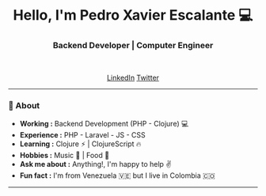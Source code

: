 <h1 align="center"> Hello, I'm Pedro Xavier Escalante 💻 </h1>
<h3 align="center">  Backend Developer | Computer Engineer </h3> <br>

<p align="center"> 
<a target="_blank" href="https://www.linkedin.com/in/pedro-xavier-escalante/">LinkedIn</a>
<a target="_blank" href="https://twitter.com/pedreska">Twitter</a>
</p>

---------------------------------------------------------------------------------------------------------------------------------------------------------------------------------
### 🤔 About
-  **Working :**  Backend Development (PHP - Clojure) :computer: 
-  **Experience :** PHP - Laravel - JS - CSS
-  **Learning :** Clojure ⚡ | ClojureScript :fire:	
-  **Hobbies :** Music 🎵 | Food 🥘
-  **Ask me about :** Anything!, I'm happy to help :v:
-  **Fun fact :** I'm from Venezuela 🇻🇪  but I live in Colombia 🇨🇴 

---------------------------------------------------------------------------------------------------------------------------------------------------------------------------------
